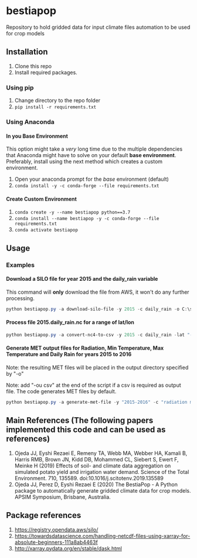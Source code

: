# bestiapop

Repository to hold gridded data for input climate files automation to be used for crop models

## Installation

1. Clone this repo
2. Install required packages.

### Using pip

1. Change directory to the repo folder
2. `pip install -r requirements.txt`

### Using Anaconda

#### In you Base Environment

This option might take a *very* long time due to the multiple dependencies that Anaconda might have to solve on your default **base environment**. Preferably, install using the next method which creates a custom environment.

1. Open your anaconda prompt for the *base* environment (default)
2. `conda install -y -c conda-forge --file requirements.txt`

#### Create Custom Environment

1. `conda create -y --name bestiapop python==3.7`
2. `conda install --name bestiapop -y -c conda-forge --file requirements.txt`
3. `conda activate bestiapop`

## Usage

### Examples

#### Download a SILO file for year 2015 and the daily_rain variable

This command will **only** download the file from AWS, it won't do any further processing.

```powershell
python bestiapop.py -a download-silo-file -y 2015 -c daily_rain -o C:\some\output\folder
```

#### Process file 2015.daily_rain.nc for a range of lat/lon

```powershell
python bestiapop.py -a convert-nc4-to-csv -y 2015 -c daily_rain -lat "-41.15 -41.05" -lon "145.5 145.6" -o C:\some\folder
```

#### Generate MET output files for Radiation, Min Temperature, Max Temperature and Daily Rain for years 2015 to 2016

Note: the resulting MET files will be placed in the output directory specified by "-o"

Note: add "-ou csv" at the end of the script if a csv is required as output file. The code generates MET files by default.

```powershell
python bestiapop.py -a generate-met-file -y "2015-2016" -c "radiation max_temp min_temp daily_rain" -lat "-41.15 -41.05" -lon "145.5 145.6" -o C:\some\output\folder
```

## Main References (The following papers implemented this code and can be used as references)

1. Ojeda JJ, Eyshi Rezaei E, Remeny TA, Webb MA, Webber HA, Kamali B, Harris RMB, Brown JN, Kidd DB, Mohammed CL, Siebert S, Ewert F, Meinke H (2019) Effects of soil- and climate data aggregation on simulated potato yield and irrigation water demand. Science of the Total Environment. 710, 135589. doi:10.1016/j.scitotenv.2019.135589
2. Ojeda JJ, Perez D, Eyshi Rezaei E (2020) The BestiaPop - A Python package to automatically generate gridded climate data for crop models. APSIM Symposium, Brisbane, Australia.

## Package references

1. https://registry.opendata.aws/silo/ 
2. https://towardsdatascience.com/handling-netcdf-files-using-xarray-for-absolute-beginners-111a8ab4463f
3. http://xarray.pydata.org/en/stable/dask.html 